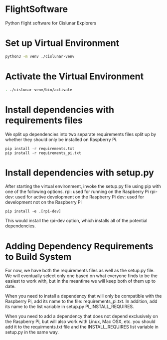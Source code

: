 # FlightSoftware
Python flight software for Cislunar Explorers

# Set up Virtual Environment
```bash
python3 -m venv ./cislunar-venv
```

# Activate the Virtual Environment
```bash
. ./cislunar-venv/bin/activate
```

# Install dependencies with requirements files
We split up dependencies into two separate requirements files split up by whether they should only be installed on Raspberry Pi.

```
pip install -r requirements.txt
pip install -r requirements_pi.txt
```

# Install dependencies with setup.py

After starting the virtual environment, invoke the setup.py file using pip with one of the following options.
rpi: used for running on the Raspberry Pi
rpi-dev: used for active development on the Raspberry Pi
dev: used for development not on the Raspberry Pi

```
pip install -e .[rpi-dev]
```

This would install the rpi-dev option, which installs all of the potential dependencies.


# Adding Dependency Requirements to Build System

For now, we have both the requirements files as well as the setup.py file. We will eventually select only one based on what everyone finds to be the easiest to work with, but in the meantime we will keep both of them up to date.

When you need to install a dependency that will only be compatible with the Raspberry Pi, add its name to the file: requirements_pi.txt. In addition, add its name to the list variable in setup.py PI_INSTALL_REQUIRES.

When you need to add a dependency that does not depend exclusively on the Raspberry Pi, but will also work with Linux, Mac OSX, etc. you should add it to the requirments.txt file and the INSTALL_REQUIRES list variable in setup.py in the same way.